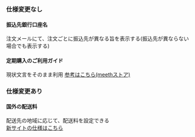### 仕様変更なし

#### 振込先銀行口座名
注文メールにて、注文ごとに振込先が異なる旨を表示する(振込先が異ならない場合でも表示する)

#### 定期購入のご利用ガイド 
現状文言をそのまま利用
[参考はこちら(meethストア)](https://meeth.store/pages/guide)




### 仕様変更あり

#### 国外の配送料
配送先の地域に応じて、配送料を設定できる  
[新サイトの仕様はこちら](https://github.com/grrowjp/Meeth/wiki/%E4%BB%95%E6%A7%98%E6%B1%BA%E5%AE%9A%E9%A0%85%E7%9B%AE#%E5%9B%BD%E5%86%85%E5%A4%96%E3%81%AE%E9%85%8D%E9%80%81%E6%96%992021114)
